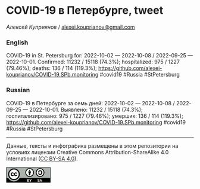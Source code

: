 COVID-19 в Петербурге, tweet
============================

*Алексей Куприянов* /
<a href="mailto:alexei.kouprianov@gmail.com" class="email">alexei.kouprianov@gmail.com</a>

### English

COVID-19 in St. Petersburg for: 2022-10-02 — 2022-10-08 / 2022-09-25 —
2022-10-01. Сonfirmed: 11232 / 15118 (74.3%); hospitalized: 975 / 1227
(79.46%); deaths: 136 / 114 (119.3%);
<a href="https://github.com/alexei-kouprianov/COVID-19.SPb.monitoring" class="uri">https://github.com/alexei-kouprianov/COVID-19.SPb.monitoring</a>
\#covid19 \#Russia \#StPetersburg

### Russian

COVID-19 в Петербурге за семь дней: 2022-10-02 — 2022-10-08 / 2022-09-25
— 2022-10-01. Выявлено: 11232 / 15118 (74.3%); госпитализировано: 975 /
1227 (79.46%); умерших: 136 / 114 (119.3%);
<a href="https://github.com/alexei-kouprianov/COVID-19.SPb.monitoring" class="uri">https://github.com/alexei-kouprianov/COVID-19.SPb.monitoring</a>
\#covid19 \#Russia \#StPetersburg

------------------------------------------------------------------------

Данные, тексты и инфографика размещены в этом репозитории на условиях
лицензии Creative Commons Attribution-ShareAlike 4.0 International ([CC
BY-SA 4.0](https://creativecommons.org/licenses/by-sa/4.0/)).

![](../misc/CC-BY-SA-icon.png "CC-BY-SA")
